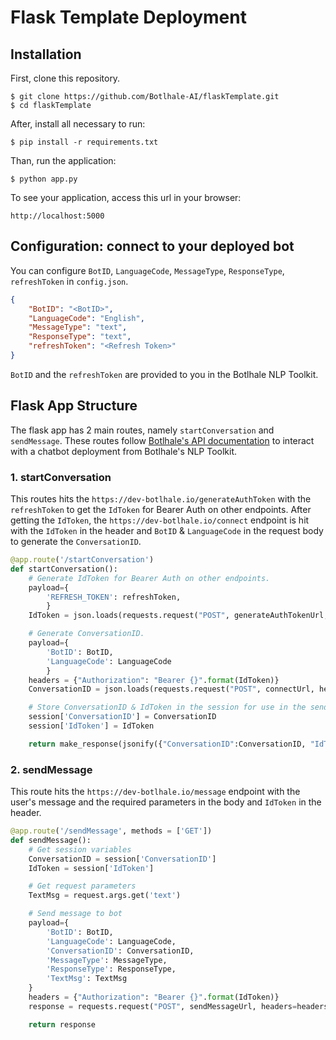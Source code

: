 # Flask Template Deployment
## Installation

First, clone this repository.

    $ git clone https://github.com/Botlhale-AI/flaskTemplate.git
    $ cd flaskTemplate

After, install all necessary to run:

    $ pip install -r requirements.txt

Than, run the application:

	$ python app.py

To see your application, access this url in your browser: 

	http://localhost:5000

## Configuration: connect to your deployed bot
You can configure `BotID`, `LanguageCode`, `MessageType`, `ResponseType`, `refreshToken` in `config.json`. 

```json
{
    "BotID": "<BotID>",
    "LanguageCode": "English",
    "MessageType": "text",
    "ResponseType": "text",
    "refreshToken": "<Refresh Token>"
}
```

`BotID` and the `refreshToken` are provided to you in the Botlhale NLP Toolkit.

## Flask App Structure
The flask app has 2 main routes, namely `startConversation` and `sendMessage`. These routes follow [Botlhale's API documentation](https://botlhale-ai.stoplight.io/docs/rest-apis/docs/REST%20APIs/0-chatbots.md) to interact with a chatbot deployment from Botlhale's NLP Toolkit. 

### 1. startConversation
 This routes hits the `https://dev-botlhale.io/generateAuthToken` with the `refreshToken` to get the `IdToken` for Bearer Auth on other endpoints. After getting the `IdToken`, the `https://dev-botlhale.io/connect` endpoint is hit with the `IdToken` in the header and `BotID` & `LanguageCode` in the request body to generate the `ConversationID`.

```python
@app.route('/startConversation')
def startConversation():
    # Generate IdToken for Bearer Auth on other endpoints.
    payload={
        'REFRESH_TOKEN': refreshToken,
        }
    IdToken = json.loads(requests.request("POST", generateAuthTokenUrl, data=payload).content)['AuthenticationResult']['IdToken']

    # Generate ConversationID.
    payload={
        'BotID': BotID,
        'LanguageCode': LanguageCode
        }
    headers = {"Authorization": "Bearer {}".format(IdToken)}
    ConversationID = json.loads(requests.request("POST", connectUrl, headers=headers, data=payload).content)['ConversationID']

    # Store ConversationID & IdToken in the session for use in the sendMessage route.
    session['ConversationID'] = ConversationID
    session['IdToken'] = IdToken

    return make_response(jsonify({"ConversationID":ConversationID, "IdToken":IdToken}), 200)
```

### 2. sendMessage
This route hits the `https://dev-botlhale.io/message` endpoint with the user's message and the required parameters in the body and `IdToken` in the header.

```python
@app.route('/sendMessage', methods = ['GET'])
def sendMessage():
    # Get session variables
    ConversationID = session['ConversationID']
    IdToken = session['IdToken']

    # Get request parameters
    TextMsg = request.args.get('text')

    # Send message to bot
    payload={
        'BotID': BotID,
        'LanguageCode': LanguageCode,
        'ConversationID': ConversationID,
        'MessageType': MessageType,
        'ResponseType': ResponseType,
        'TextMsg': TextMsg
    }
    headers = {"Authorization": "Bearer {}".format(IdToken)}
    response = requests.request("POST", sendMessageUrl, headers=headers, data=payload).text

    return response
```